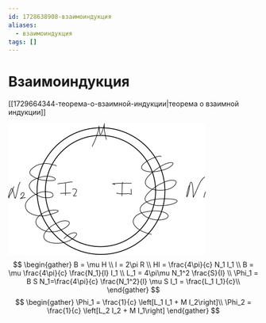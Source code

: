 ```yaml
---
id: 1728638908-взаимоиндукция
aliases:
  - взаимоиндукция
tags: []
---
```


# Взаимоиндукция

[[1729664344-теорема-о-взаимной-индукции|теорема о взаимной индукции]]

![phi-9876857564678.png](assets/imgs/phi-9876857564678.png)
$$
\begin{gather}
B = \mu H \\
l = 2\pi R \\
Hl = \frac{4\pi}{c} N_1 I_1 \\
B = \mu \frac{4\pi}{c} \frac{N_1}{l} I_1 \\
L_1 = 4\pi\mu N_1^2 \frac{S}{l} \\
\Phi_1 = B S N_1=\frac{4\pi}{c} \frac{N_1^2}{l} \mu S I_1 = \frac{L_1 I_1}{c}\\
\end{gather}
$$
$$
\begin{gather}
\Phi_1 = \frac{1}{c} \left[L_1 I_1 + M I_2\right]\\
\Phi_2 = \frac{1}{c} \left[L_2 I_2 + M I_1\right]
\end{gather}
$$

